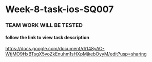 # Week-8-task-ios-SQ007


### TEAM WORK WILL BE TESTED

#### follow the link to view task description

https://docs.google.com/document/d/148yAO-WtjMO9HxBTsgX5voZkEnuhm1sHXpMjkebOyyM/edit?usp=sharing
